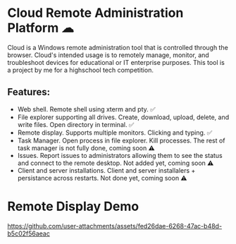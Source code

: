 # Cloud Remote Administration Platform ☁

Cloud is a Windows remote administration tool that is controlled through the browser. Cloud's intended usage is to remotely manage, monitor, and troubleshoot devices for educational or IT enterprise purposes. This tool is a project by me for a highschool tech competition.

## Features:

- Web shell. Remote shell using xterm and pty. ✅
- File explorer supporting all drives. Create, download, upload, delete, and write files. Open directory in terminal. ✅
- Remote display. Supports multiple monitors. Clicking and typing. ✅
- Task Manager. Open process in file explorer. Kill processes. The rest of task manager is not fully done, coming soon ⚠
- Issues. Report issues to administrators allowing them to see the status and connect to the remote desktop. Not added yet, coming soon ⚠
- Client and server installations. Client and server installalers + persistance across restarts. Not done yet, coming soon ⚠

# Remote Display Demo



https://github.com/user-attachments/assets/fed26dae-6268-47ac-b48d-b5c02f56aeac


